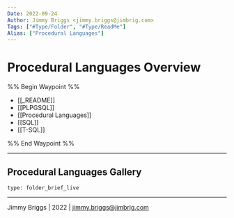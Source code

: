 ```yaml
---
Date: 2022-09-24
Author: Jimmy Briggs <jimmy.briggs@jimbrig.com>
Tags: ["#Type/Folder", "#Type/ReadMe"]
Alias: ["Procedural Languages"]
---
```


# Procedural Languages Overview

%% Begin Waypoint %%
- [[_README]]
- [[PLPGSQL]]
- [[Procedural Languages]]
- [[SQL]]
- [[T-SQL]]

%% End Waypoint %%

***

## Procedural Languages Gallery

 
```ccard
type: folder_brief_live
```
 

***

Jimmy Briggs | 2022 | <jimmy.briggs@jimbrig.com>



